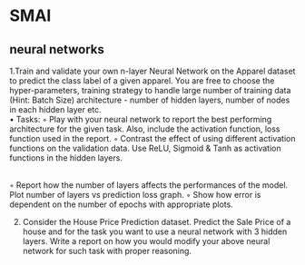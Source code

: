 # SMAI
## neural networks
1.Train and validate your own n-layer Neural Network on the Apparel dataset to predict the class label of a given apparel. You are free to choose the hyper-parameters,
training strategy to handle large number of training data (Hint: Batch Size) architecture - number of hidden layers, number of nodes in each hidden layer etc.<br>
• Tasks:
◦ Play with your neural network to report the best performing architecture for the given task. Also, include the activation function, loss function used in the
report.
◦ Contrast the effect of using different activation functions on the validation data. Use ReLU, Sigmoid & Tanh as activation functions in the hidden layers.

<br>
◦ Report how the number of layers affects the performances of the model. Plot number of layers vs prediction loss graph.
◦ Show how error is dependent on the number of epochs with appropriate plots.

2. Consider the House Price Prediction dataset. Predict the Sale Price of a house and for the task you want to use a neural network with 3 hidden layers. Write a report on how you would modify your above
neural network for such task with proper reasoning.
